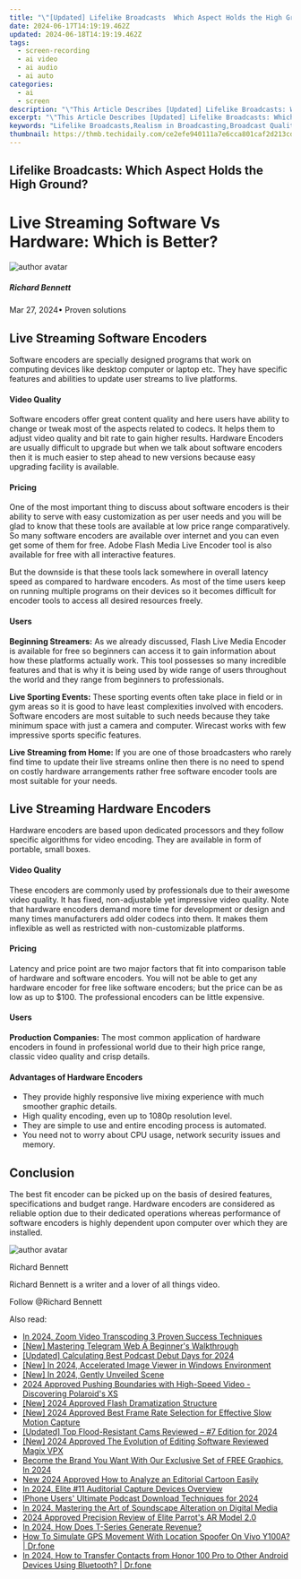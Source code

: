 ```yaml
---
title: "\"[Updated] Lifelike Broadcasts  Which Aspect Holds the High Ground?\""
date: 2024-06-17T14:19:19.462Z
updated: 2024-06-18T14:19:19.462Z
tags: 
  - screen-recording
  - ai video
  - ai audio
  - ai auto
categories: 
  - ai
  - screen
description: "\"This Article Describes [Updated] Lifelike Broadcasts: Which Aspect Holds the High Ground?\""
excerpt: "\"This Article Describes [Updated] Lifelike Broadcasts: Which Aspect Holds the High Ground?\""
keywords: "Lifelike Broadcasts,Realism in Broadcasting,Broadcast Quality Matters,Broadcast Standards,Video Clarity Importance,Signal Precision,HD Broadcast Advantage"
thumbnail: https://thmb.techidaily.com/ce2efe940111a7e6cca801caf2d213cdd3c650dded56c51fea507b1e98fc61ee.jpg
---
```


## Lifelike Broadcasts: Which Aspect Holds the High Ground?

# Live Streaming Software Vs Hardware: Which is Better?

![author avatar](https://images.wondershare.com/filmora/article-images/richard-bennett.jpg)

##### Richard Bennett

 Mar 27, 2024• Proven solutions

## Live Streaming Software Encoders

 Software encoders are specially designed programs that work on computing devices like desktop computer or laptop etc. They have specific features and abilities to update user streams to live platforms.

#### Video Quality

 Software encoders offer great content quality and here users have ability to change or tweak most of the aspects related to codecs. It helps them to adjust video quality and bit rate to gain higher results. Hardware Encoders are usually difficult to upgrade but when we talk about software encoders then it is much easier to step ahead to new versions because easy upgrading facility is available.

#### Pricing

 One of the most important thing to discuss about software encoders is their ability to serve with easy customization as per user needs and you will be glad to know that these tools are available at low price range comparatively. So many software encoders are available over internet and you can even get some of them for free. Adobe Flash Media Live Encoder tool is also available for free with all interactive features.

 But the downside is that these tools lack somewhere in overall latency speed as compared to hardware encoders. As most of the time users keep on running multiple programs on their devices so it becomes difficult for encoder tools to access all desired resources freely.

#### Users

**Beginning Streamers:** As we already discussed, Flash Live Media Encoder is available for free so beginners can access it to gain information about how these platforms actually work. This tool possesses so many incredible features and that is why it is being used by wide range of users throughout the world and they range from beginners to professionals.

**Live Sporting Events:** These sporting events often take place in field or in gym areas so it is good to have least complexities involved with encoders. Software encoders are most suitable to such needs because they take minimum space with just a camera and computer. Wirecast works with few impressive sports specific features.

**Live Streaming from Home:** If you are one of those broadcasters who rarely find time to update their live streams online then there is no need to spend on costly hardware arrangements rather free software encoder tools are most suitable for your needs.

## Live Streaming Hardware Encoders

 Hardware encoders are based upon dedicated processors and they follow specific algorithms for video encoding. They are available in form of portable, small boxes.

#### Video Quality

 These encoders are commonly used by professionals due to their awesome video quality. It has fixed, non-adjustable yet impressive video quality. Note that hardware encoders demand more time for development or design and many times manufacturers add older codecs into them. It makes them inflexible as well as restricted with non-customizable platforms.

#### Pricing

 Latency and price point are two major factors that fit into comparison table of hardware and software encoders. You will not be able to get any hardware encoder for free like software encoders; but the price can be as low as up to $100\. The professional encoders can be little expensive.

#### Users

**Production Companies:** The most common application of hardware encoders in found in professional world due to their high price range, classic video quality and crisp details.

#### Advantages of Hardware Encoders

* They provide highly responsive live mixing experience with much smoother graphic details.
* High quality encoding, even up to 1080p resolution level.
* They are simple to use and entire encoding process is automated.
* You need not to worry about CPU usage, network security issues and memory.

## Conclusion

 The best fit encoder can be picked up on the basis of desired features, specifications and budget range. Hardware encoders are considered as reliable option due to their dedicated operations whereas performance of software encoders is highly dependent upon computer over which they are installed.

![author avatar](https://images.wondershare.com/filmora/article-images/richard-bennett.jpg)

Richard Bennett

Richard Bennett is a writer and a lover of all things video.

Follow @Richard Bennett


<ins class="adsbygoogle"
     style="display:block"
     data-ad-format="autorelaxed"
     data-ad-client="ca-pub-7571918770474297"
     data-ad-slot="1223367746"></ins>



<ins class="adsbygoogle"
     style="display:block"
     data-ad-client="ca-pub-7571918770474297"
     data-ad-slot="8358498916"
     data-ad-format="auto"
     data-full-width-responsive="true"></ins>


<span class="atpl-alsoreadstyle">Also read:</span>
<div><ul>
<li><a href="https://fox-boxes.techidaily.com/in-2024-zoom-video-transcoding-3-proven-success-techniques/"><u>In 2024, Zoom Video Transcoding  3 Proven Success Techniques</u></a></li>
<li><a href="https://fox-boxes.techidaily.com/new-mastering-telegram-web-a-beginners-walkthrough/"><u>[New] Mastering Telegram Web  A Beginner's Walkthrough</u></a></li>
<li><a href="https://fox-boxes.techidaily.com/updated-calculating-best-podcast-debut-days-for-2024/"><u>[Updated] Calculating Best Podcast Debut Days for 2024</u></a></li>
<li><a href="https://fox-boxes.techidaily.com/new-in-2024-accelerated-image-viewer-in-windows-environment/"><u>[New] In 2024, Accelerated Image Viewer in Windows Environment</u></a></li>
<li><a href="https://fox-boxes.techidaily.com/new-in-2024-gently-unveiled-scene/"><u>[New] In 2024, Gently Unveiled Scene</u></a></li>
<li><a href="https://fox-boxes.techidaily.com/2024-approved-pushing-boundaries-with-high-speed-video-discovering-polaroids-xs/"><u>2024 Approved  Pushing Boundaries with High-Speed Video - Discovering Polaroid's XS</u></a></li>
<li><a href="https://fox-boxes.techidaily.com/new-2024-approved-flash-dramatization-structure/"><u>[New] 2024 Approved  Flash Dramatization Structure</u></a></li>
<li><a href="https://fox-boxes.techidaily.com/new-2024-approved-best-frame-rate-selection-for-effective-slow-motion-capture/"><u>[New] 2024 Approved  Best Frame Rate Selection for Effective Slow Motion Capture</u></a></li>
<li><a href="https://fox-boxes.techidaily.com/updated-top-flood-resistant-cams-reviewed-7-edition-for-2024/"><u>[Updated] Top Flood-Resistant Cams Reviewed – #7 Edition for 2024</u></a></li>
<li><a href="https://vp-tips.techidaily.com/new-2024-approved-the-evolution-of-editing-software-reviewed-magix-vpx/"><u>[New] 2024 Approved  The Evolution of Editing Software Reviewed  Magix VPX</u></a></li>
<li><a href="https://facebook-video-share.techidaily.com/become-the-brand-you-want-with-our-exclusive-set-of-free-graphics-in-2024/"><u>Become the Brand You Want With Our Exclusive Set of FREE Graphics, In 2024</u></a></li>
<li><a href="https://animation-videos.techidaily.com/new-2024-approved-how-to-analyze-an-editorial-cartoon-easily/"><u>New 2024 Approved How to Analyze an Editorial Cartoon Easily</u></a></li>
<li><a href="https://screen-capture.techidaily.com/in-2024-elite-11-auditorial-capture-devices-overview/"><u>In 2024, Elite #11 Auditorial Capture Devices Overview</u></a></li>
<li><a href="https://extra-approaches.techidaily.com/iphone-users-ultimate-podcast-download-techniques-for-2024/"><u>IPhone Users' Ultimate Podcast Download Techniques for 2024</u></a></li>
<li><a href="https://audio-editing.techidaily.com/in-2024-mastering-the-art-of-soundscape-alteration-on-digital-media/"><u>In 2024, Mastering the Art of Soundscape Alteration on Digital Media</u></a></li>
<li><a href="https://extra-support.techidaily.com/2024-approved-precision-review-of-elite-parrots-ar-model-20/"><u>2024 Approved  Precision Review of Elite Parrot's AR Model 2.0</u></a></li>
<li><a href="https://youtube-stream.techidaily.com/in-2024-how-does-t-series-generate-revenue/"><u>In 2024, How Does T-Series Generate Revenue?</u></a></li>
<li><a href="https://fake-location.techidaily.com/how-to-simulate-gps-movement-with-location-spoofer-on-vivo-y100a-drfone-by-drfone-virtual-android/"><u>How To Simulate GPS Movement With Location Spoofer On Vivo Y100A? | Dr.fone</u></a></li>
<li><a href="https://android-transfer.techidaily.com/in-2024-how-to-transfer-contacts-from-honor-100-pro-to-other-android-devices-using-bluetooth-drfone-by-drfone-transfer-from-android-transfer-from-android/"><u>In 2024, How to Transfer Contacts from Honor 100 Pro to Other Android Devices Using Bluetooth? | Dr.fone</u></a></li>
</ul></div>
